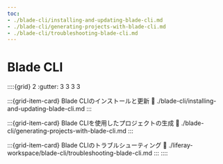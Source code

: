 ```yaml
---
toc:
- ./blade-cli/installing-and-updating-blade-cli.md
- ./blade-cli/generating-projects-with-blade-cli.md
- ./blade-cli/troubleshooting-blade-cli.md
---
```

# Blade CLI

::::{grid} 2
:gutter: 3 3 3 3

:::{grid-item-card} Blade CLIのインストールと更新
:link: ./blade-cli/installing-and-updating-blade-cli.md
:::

:::{grid-item-card} Blade CLIを使用したプロジェクトの生成
:link: ./blade-cli/generating-projects-with-blade-cli.md
:::

:::{grid-item-card} Blade CLIのトラブルシューティング
:link: ./liferay-workspace/blade-cli/troubleshooting-blade-cli.md
:::
::::